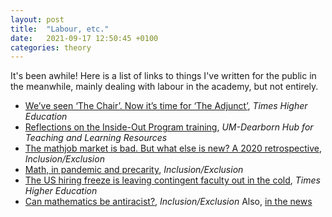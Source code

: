 ```yaml
---
layout: post
title:  "Labour, etc."
date:   2021-09-17 12:50:45 +0100
categories: theory
---
```


It's been awhile! Here is a list of links to things I've written for the public in the meanwhile, mainly dealing with labour in the academy, but not entirely.
- [We’ve seen ‘The Chair’. Now it’s time for ‘The Adjunct’](https://www.timeshighereducation.com/blog/weve-seen-chair-now-its-time-adjunct), *Times Higher Education*
- [Reflections on the Inside-Out Program training](https://dearbornhub.net/?p=1018), *UM-Dearborn Hub for Teaching and Learning Resources*
- [The mathjob market is bad. But what else is new? A 2020 retrospective](https://blogs.ams.org/inclusionexclusion/2021/02/01/the-mathjob-market-is-bad-but-what-else-is-new-a-2020-retrospective/), *Inclusion/Exclusion*
- [Math, in pandemic and precarity]("https://blogs.ams.org/inclusionexclusion/2020/06/30/math-in-pandemic-and-precarity/"), <i>Inclusion/Exclusion</i>
- [The US hiring freeze is leaving contingent faculty out in the cold](https://www.timeshighereducation.com/opinion/us-hiring-freeze-leaving-contingent-faculty-out-cold), <i>Times Higher Education</i>
- [Can mathematics be antiracist?](https://blogs.ams.org/inclusionexclusion/2020/01/31/can-mathematics-be-antiracist/), *Inclusion/Exclusion*
Also, [in the news](https://www.gazettenet.com/How-tenants-organized-around-a-rent-increase-35926429)